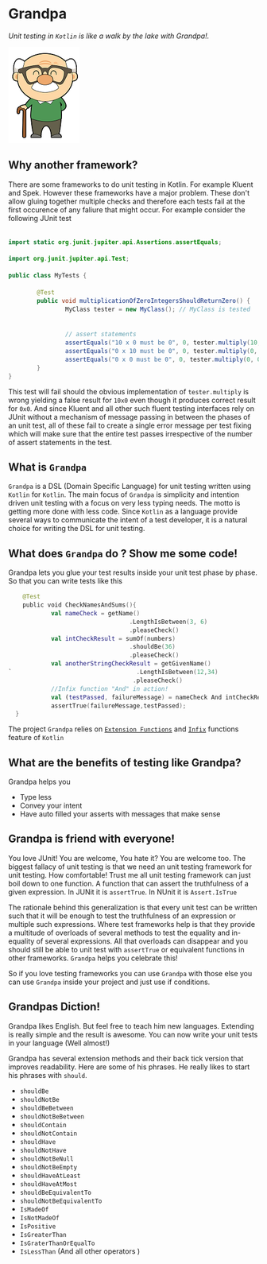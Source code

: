 # Grandpa
_Unit testing in `Kotlin` is like a walk by the lake with Grandpa!._ 

![Alt text](https://github.com/sudipto80/Grandpa/blob/master/free-cute-cartoon-grandpa-clip-art-jeiws6-clipart.png)

## Why another framework? 
There are some frameworks to do unit testing in Kotlin. For example Kluent and Spek. However these frameworks have a major problem. 
These don't allow gluing together multiple checks and therefore each tests fail at the first occurence of any faliure that might occur. For example consider the following JUnit test 

```java

import static org.junit.jupiter.api.Assertions.assertEquals;

import org.junit.jupiter.api.Test;

public class MyTests {

        @Test
        public void multiplicationOfZeroIntegersShouldReturnZero() {
                MyClass tester = new MyClass(); // MyClass is tested


                // assert statements
                assertEquals("10 x 0 must be 0", 0, tester.multiply(10, 0));
                assertEquals("0 x 10 must be 0", 0, tester.multiply(0, 10));
                assertEquals("0 x 0 must be 0", 0, tester.multiply(0, 0));
        }
}
```
This test will fail should the obvious implementation of `tester.multiply` is wrong yielding a false result for `10x0` even though it produces correct result for `0x0`. And since Kluent and all other such fluent testing interfaces rely on JUnit without a mechanism of message passing in between the phases of an unit test, all of these fail to create a single error message per test fixing which will make sure that the entire test passes irrespective of the number of assert statements in the test. 

## What is `Grandpa`
`Grandpa` is a DSL (Domain Specific Language) for unit testing written using `Kotlin` for `Kotlin`. The main focus of `Grandpa` is simplicity and intention driven unit testing with a focus on very less typing needs. The motto is getting more done with less code. 
Since `Kotlin` as a language provide several ways to communicate the intent of a test developer, it is a natural choice for writing the DSL for unit testing. 

## What does `Grandpa` do ? Show me some code!
Grandpa lets you glue your test results inside your unit test phase by phase. So that you can write tests like this 

```kotlin
    @Test
    public void CheckNamesAndSums(){
            val nameCheck = getName()
                                  .LengthIsBetween(3, 6)
                                  .pleaseCheck()
            val intCheckResult = sumOf(numbers)
                                  .shouldBe(36)
                                  .pleaseCheck()
            val anotherStringCheckResult = getGivenName()
`                                   .LengthIsBetween(12,34)
                                   .pleaseCheck()
            //Infix function "And" in action!
            val (testPassed, failureMessage) = nameCheck And intCheckResult And anotherStringCheckResult
            assertTrue(failureMessage,testPassed);
  }
```
 The project `Grandpa` relies on [`Extension Functions`](https://kotlinlang.org/docs/reference/extensions.html) and [`Infix`](https://kotlinlang.org/docs/reference/functions.html) functions feature of `Kotlin`

## What are the benefits of testing like Grandpa?
Grandpa helps you 

* Type less 
* Convey your intent 
* Have auto filled your asserts with messages that make sense 

## Grandpa is friend with everyone!
You love JUnit! You are welcome, You hate it? You are welcome too. The biggest fallacy of unit testing is that we need an unit testing framework for unit testing. How comfortable! Trust me all unit testing framework can just boil down to one function. A function that can assert the truthfulness of a given expression. In JUNit it is `assertTrue`. In NUnit it is `Assert.IsTrue` 

The rationale behind this generalization is that every unit test can be written such that it will be enough to test the truthfulness of an expression or multiple such expressions. Where test frameworks help is that they provide a multitude of overloads of several methods to test the equality and in-equality of several expressions. All that overloads can disappear and you should still be able to unit test with `assertTrue` or equivalent functions in other frameworks. `Grandpa` helps you celebrate this! 

So if you love testing frameworks you can use `Grandpa` with those else you can use `Grandpa` inside your project and just use if conditions. 

## Grandpas Diction!
Grandpa likes English. But feel free to teach him new languages. Extending is really simple and the result is awesome. You can now write your unit tests in your language (Well almost!)

Grandpa has several extension methods and their back tick version that improves readability. Here are some of his phrases. He really likes to start his phrases with `should`. 

* `shouldBe`
* `shouldNotBe`
* `shouldBeBetween` 
* `shouldNotBeBetween`
* `shouldContain`
* `shouldNotContain`
* `shouldHave`
* `shouldNotHave`
* `shouldNotBeNull`
* `shouldNotBeEmpty`
* `shouldHaveAtLeast`
* `shouldHaveAtMost`
* `shouldBeEquivalentTo`
* `shouldNotBeEquivalentTo`
* `IsMadeOf`
* `IsNotMadeOf`
* `IsPositive`
* `IsGreaterThan`
* `IsGraterThanOrEqualTo`
* `IsLessThan` (And all other operators )

